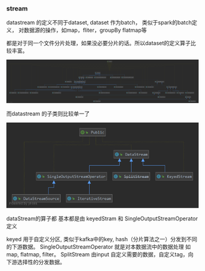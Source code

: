 ### stream 


datastream 的定义不同于dataset, dataset 作为batch， 类似于spark的batch定义， 对数据源的操作，如map，fliter，groupBy flatmap等

都是对于同一个文件分片处理，如果没必要分片的话。所以dataset的定义算子比较丰富。

![dataset](Dataset.png)

而datastream 的子类则比较单一了

![datastream](DataStream.png)

dataStream的算子都 基本都是由 keyedStram 和 SingleOutputStreamOperator定义

keyed 用于自定义分区, 类似于kafka中的key, hash（分片算法之一）分发到不同的下游数据。
SingleOutputStreamOperator 就是对本数据流中的数据处理 如  map, flatmap, filter。
SplitStream 由input 自定义需要的数据，自定义tag，向下游选择性的分发数据。
